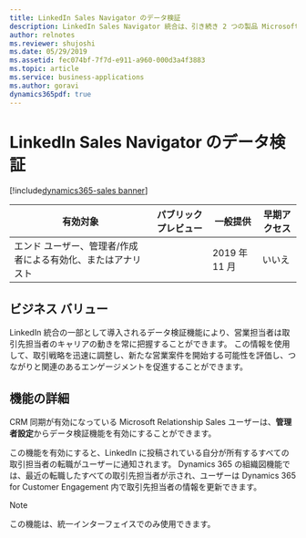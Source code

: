 ```yaml
---
title: LinkedIn Sales Navigator のデータ検証
description: LinkedIn Sales Navigator 統合は、引き続き 2 つの製品 Microsoft Dynamics 365 for Sales と LinkedIn Sales Navigator の価値を合わせて提供します。
author: relnotes
ms.reviewer: shujoshi
ms.date: 05/29/2019
ms.assetid: fec074bf-7f7d-e911-a960-000d3a4f3883
ms.topic: article
ms.service: business-applications
ms.author: goravi
dynamics365pdf: true
---
```

# LinkedIn Sales Navigator のデータ検証
[!include[dynamics365-sales banner](../includes/dynamics365-sales.md)]

| 有効対象    |  パブリック プレビュー | 一般提供 | 早期アクセス |
| ---------- | ---------- |---------- |---------- |
|エンド ユーザー、管理者/作成者による有効化、またはアナリスト|| 2019 年 11 月|いいえ |


## ビジネス バリュー
<!-- bv start -->
LinkedIn 統合の一部として導入されるデータ検証機能により、営業担当者は取引先担当者のキャリアの動きを常に把握することができます。 この情報を使用して、取引戦略を迅速に調整し、新たな営業案件を開始する可能性を評価し、つながりと関連のあるエンゲージメントを促進することができます。
<!-- bv end -->



## 機能の詳細
<!--feature detail start -->
CRM 同期が有効になっている Microsoft Relationship Sales ユーザーは、**管理者設定**からデータ検証機能を有効にすることができます。

この機能を有効にすると、LinkedIn に投稿されている自分が所有するすべての取引担当者の転職がユーザーに通知されます。 Dynamics 365 の組織図機能では、最近の転職したすべての取引先担当者が示され、ユーザーは Dynamics 365 for Customer Engagement 内で取引先担当者の情報を更新できます。

<!--feature detail end -->


> [!NOTE]
> この機能は、統一インターフェイスでのみ使用できます。







